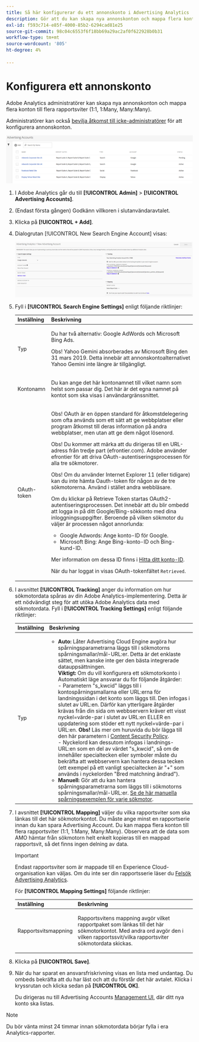 ```yaml
---
title: Så här konfigurerar du ett annonskonto i Advertising Analytics
description: Gör att du kan skapa nya annonskonton och mappa flera konton till flera rapportsviter.
exl-id: f593c714-e85f-4000-85b2-6294cad81e25
source-git-commit: 98c04c6553f6f18bb69a29ac2af0f622928b0b31
workflow-type: tm+mt
source-wordcount: '805'
ht-degree: 4%

---
```


# Konfigurera ett annonskonto

Adobe Analytics administratörer kan skapa nya annonskonton och mappa flera konton till flera rapportsviter (1:1, 1:Many, Many:Many).

Administratörer kan också [bevilja åtkomst till icke-administratörer](/help/integrate/c-advertising-analytics/overview.md#section_FCC58EB635954A32990D4E67B52B4369) för att konfigurera annonskonton.

![](assets/aa_accounts.png)

1. I Adobe Analytics går du till **[!UICONTROL Admin]** > **[!UICONTROL Advertising Accounts]**.
1. (Endast första gången) Godkänn villkoren i slutanvändaravtalet.
1. Klicka på **[!UICONTROL + Add]**.
1. Dialogrutan [!UICONTROL New Search Engine Account] visas:

   ![](assets/aa_new_se_account.png)

1. Fyll i **[!UICONTROL Search Engine Settings]** enligt följande riktlinjer:

   <table id="table_B3BE66B7D4C54766B8FFD2C6DCD657AF"> 
    <thead> 
      <tr> 
      <th colname="col1" class="entry"> Inställning </th> 
      <th colname="col2" class="entry"> Beskrivning </th> 
      </tr>
    </thead>
    <tbody> 
      <tr> 
      <td colname="col1"> <p>Typ </p> </td> 
      <td colname="col2"> <p>Du har två alternativ: Google AdWords och Microsoft Bing Ads. </p> <p>Obs! Yahoo Gemini absorberades av Microsoft Bing den 31 mars 2019. Detta innebär att annonskontoalternativet Yahoo Gemini inte längre är tillgängligt.  </p> </td> 
      </tr> 
      <tr> 
      <td colname="col1"> <p>Kontonamn </p> </td> 
      <td colname="col2"> <p>Du kan ange det här kontonamnet till vilket namn som helst som passar dig. Det här är det egna namnet på kontot som ska visas i användargränssnittet. </p> </td> 
      </tr> 
      <tr> 
      <td colname="col1"> <p>OAuth-token </p> </td> 
      <td colname="col2"> <p>Obs!  OAuth är en öppen standard för åtkomstdelegering som ofta används som ett sätt att ge webbplatser eller program åtkomst till deras information på andra webbplatser, men utan att ge dem något lösenord. </p> <p>Obs!  Du kommer att märka att du dirigeras till en URL-adress från tredje part (efrontier.com). Adobe använder efrontier för att driva OAuth-autentiseringsprocessen för alla tre sökmotorer. </p> <p>Obs!  Om du använder Internet Explorer 11 (eller tidigare) kan du inte hämta Oauth-token för någon av de tre sökmotorerna. Använd i stället andra webbläsare. </p> <p>Om du klickar på <span class="uicontrol"> Retrieve Token</span> startas OAuth2-autentiseringsprocessen. Det innebär att du blir ombedd att logga in på ditt Google/Bing-sökkonto med dina inloggningsuppgifter. Beroende på vilken sökmotor du väljer är processen något annorlunda: </p>
      <ul id="ul_FC9B5612F6554495B04C357CB0AB72EB"> 
       <li id="li_CD54231BFF134F83B3B5B14B34A0E1D2">Google Adwords: Ange konto-ID för Google. </li> 
       <li id="li_89B9D54BAA914E5DB2959B193489582E">Microsoft Bing: Ange Bing-konto-ID och Bing-kund-ID. </li> 
       </ul> <p>Mer information om dessa ID finns i <a href="/help/integrate/c-advertising-analytics/c-adanalytics-workflow/aa-locate-account-id.md"  > Hitta ditt konto-ID</a>. </p> <p>När du har loggat in visas OAuth-tokenfältet <code>Retrieved</code>. </p> </td> 
      </tr> 
    </tbody> 
    </table>

1. I avsnittet **[!UICONTROL Tracking]** anger du information om hur sökmotordata spåras av din Adobe Analytics-implementering. Detta är ett nödvändigt steg för att utöka Adobe Analytics data med sökmotordata.
Fyll i **[!UICONTROL Tracking Settings]** enligt följande riktlinjer:

   | Inställning | Beskrivning |
   |--- |--- |
   | Typ | <ul><li>**Auto:** Låter Advertising Cloud Engine avgöra hur spårningsparametrarna läggs till i sökmotorns spårningsmallar/mål-URL:er. Detta är det enklaste sättet, men kanske inte ger den bästa integrerade datauppsättningen.<br>**Viktigt:** Om du vill konfigurera ett sökmotorkonto i Automatiskt läge ansvarar du för följande åtgärder:<br>- Parametern &quot;s_kwcid&quot; läggs till i kontospårningsmallarna eller URL:erna för landningssidan i det konto som läggs till. Den infogas i slutet av URL:en. Därför kan ytterligare åtgärder krävas från din sida om webbservern kräver ett visst nyckel=värde-par i slutet av URL:en ELLER en uppdatering som stöder ett nytt nyckel=värde-par i URL:en. **Obs!** Läs mer om huruvida du bör lägga till den här parametern i  [Content Security Policy](https://experienceleague.adobe.com/docs/id-service/using/reference/csp.html).<br>- Nyckelord kan dessutom infogas i landnings-URL:en som en del av värdet &quot;s_kwcid&quot;, så om de innehåller specialtecken eller symboler måste du bekräfta att webbservern kan hantera dessa tecken (ett exempel på ett vanligt specialtecken är &quot;+&quot; som används i nyckelorden &quot;Bred matchning ändrad&quot;).</li><li>**Manuell:** Gör att du kan hantera spårningsparametrarna som läggs till i sökmotorns spårningsmallar/mål-URL:er. [Se de här manuella spårningsexemplen för varje sökmotor](/help/integrate/c-advertising-analytics/c-adanalytics-workflow/aa-manual-vs-automatic-tracking.md).</li></ul> |

1. I avsnittet **[!UICONTROL Mapping]** väljer du vilka rapportsviter som ska länkas till det här sökmotorkontot. Du måste ange minst en rapportserie innan du kan spara Advertising Account. Du kan mappa flera konton till flera rapportsviter (1:1, 1:Many, Many:Many). Observera att de data som AMO hämtar från sökmotorn helt enkelt kopieras till en mappad rapportsvit, så det finns ingen delning av data.

   >[!IMPORTANT]
   >
   >Endast rapportsviter som är mappade till en Experience Cloud-organisation kan väljas. Om du inte ser din rapportsserie läser du [Felsök Advertising Analytics](/help/integrate/c-advertising-analytics/c-adanalytics-workflow/aa-troubleshooting.md).

   För **[!UICONTROL Mapping Settings]** följande riktlinjer:

   <table id="table_AF876DC40F97403882C0AA528BD204FF"> 
   <thead> 
   <tr> 
   <th colname="col1" class="entry"> Inställning </th> 
   <th colname="col2" class="entry"> Beskrivning </th> 
   </tr>
   </thead>
   <tbody> 
   <tr> 
   <td colname="col1"> <p>Rapportsvitsmappning </p> </td> 
   <td colname="col2"> <p>Rapportsvitens mappning avgör vilket rapportpaket som länkas till det här sökmotorkontot. Med andra ord avgör den i vilken rapportssvit/vilka rapportsviter sökmotordata skickas. </p> </td>
   </tr> 
   </tbody> 
   </table>

1. Klicka på **[!UICONTROL Save]**.
1. När du har sparat en ansvarsfriskrivning visas en lista med undantag. Du ombeds bekräfta att du har läst och att du förstår det här avtalet. Klicka i kryssrutan och klicka sedan på **[!UICONTROL OK]**.

   Du dirigeras nu till Advertising Accounts [Management UI](/help/integrate/c-advertising-analytics/c-adanalytics-workflow/aa-manage-ad-accounts.md), där ditt nya konto ska listas.

>[!NOTE]
>
>Du bör vänta minst 24 timmar innan sökmotordata börjar fylla i era Analytics-rapporter.
